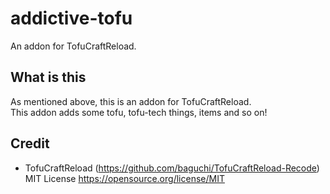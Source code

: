 # addictive-tofu
An addon for TofuCraftReload.  
## What is this
As mentioned above, this is an addon for TofuCraftReload.  
This addon adds some tofu, tofu-tech things, items and so on!  
## Credit
- TofuCraftReload (https://github.com/baguchi/TofuCraftReload-Recode)  
MIT License https://opensource.org/license/MIT
